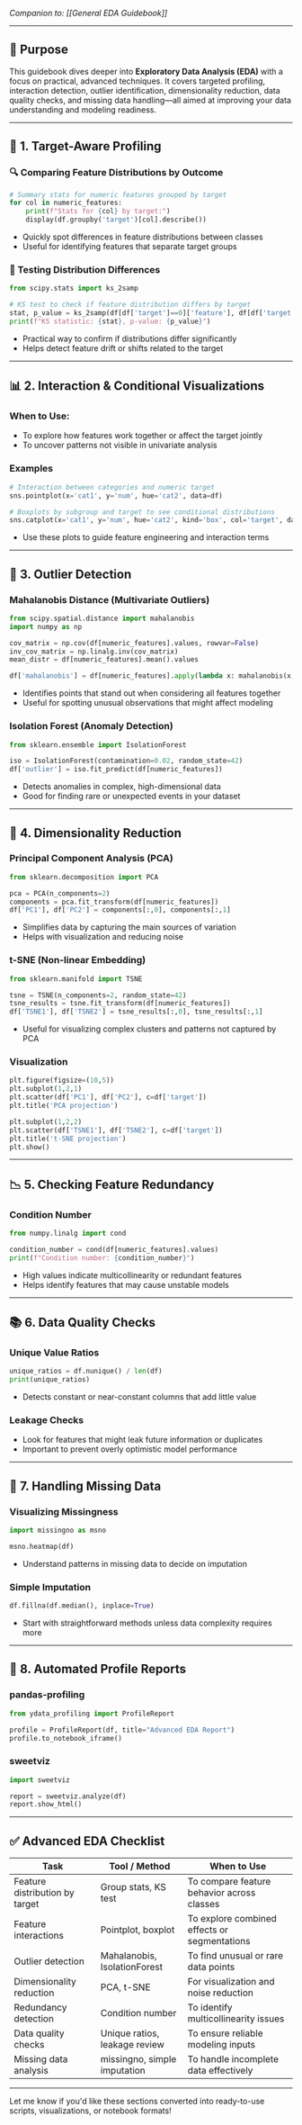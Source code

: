 _Companion to: [[General EDA Guidebook]]_
___
## 🎯 Purpose
This guidebook dives deeper into **Exploratory Data Analysis (EDA)** with a focus on practical, advanced techniques. It covers targeted profiling, interaction detection, outlier identification, dimensionality reduction, data quality checks, and missing data handling—all aimed at improving your data understanding and modeling readiness.

---

## 🧬 1. Target-Aware Profiling

### 🔍 Comparing Feature Distributions by Outcome
```python
# Summary stats for numeric features grouped by target
for col in numeric_features:
    print(f"Stats for {col} by target:")
    display(df.groupby('target')[col].describe())
```
- Quickly spot differences in feature distributions between classes
- Useful for identifying features that separate target groups

### 🔄 Testing Distribution Differences
```python
from scipy.stats import ks_2samp

# KS test to check if feature distribution differs by target
stat, p_value = ks_2samp(df[df['target']==0]['feature'], df[df['target']==1]['feature'])
print(f"KS statistic: {stat}, p-value: {p_value}")
```
- Practical way to confirm if distributions differ significantly
- Helps detect feature drift or shifts related to the target

---

## 📊 2. Interaction & Conditional Visualizations

### When to Use:
- To explore how features work together or affect the target jointly
- To uncover patterns not visible in univariate analysis

### Examples
```python
# Interaction between categories and numeric target
sns.pointplot(x='cat1', y='num', hue='cat2', data=df)

# Boxplots by subgroup and target to see conditional distributions
sns.catplot(x='cat1', y='num', hue='cat2', kind='box', col='target', data=df)
```
- Use these plots to guide feature engineering and interaction terms

---

## 🧪 3. Outlier Detection

### Mahalanobis Distance (Multivariate Outliers)
```python
from scipy.spatial.distance import mahalanobis
import numpy as np

cov_matrix = np.cov(df[numeric_features].values, rowvar=False)
inv_cov_matrix = np.linalg.inv(cov_matrix)
mean_distr = df[numeric_features].mean().values

df['mahalanobis'] = df[numeric_features].apply(lambda x: mahalanobis(x, mean_distr, inv_cov_matrix), axis=1)
```
- Identifies points that stand out when considering all features together
- Useful for spotting unusual observations that might affect modeling

### Isolation Forest (Anomaly Detection)
```python
from sklearn.ensemble import IsolationForest

iso = IsolationForest(contamination=0.02, random_state=42)
df['outlier'] = iso.fit_predict(df[numeric_features])
```
- Detects anomalies in complex, high-dimensional data
- Good for finding rare or unexpected events in your dataset

---

## 🧠 4. Dimensionality Reduction

### Principal Component Analysis (PCA)
```python
from sklearn.decomposition import PCA

pca = PCA(n_components=2)
components = pca.fit_transform(df[numeric_features])
df['PC1'], df['PC2'] = components[:,0], components[:,1]
```
- Simplifies data by capturing the main sources of variation
- Helps with visualization and reducing noise

### t-SNE (Non-linear Embedding)
```python
from sklearn.manifold import TSNE

tsne = TSNE(n_components=2, random_state=42)
tsne_results = tsne.fit_transform(df[numeric_features])
df['TSNE1'], df['TSNE2'] = tsne_results[:,0], tsne_results[:,1]
```
- Useful for visualizing complex clusters and patterns not captured by PCA

### Visualization
```python
plt.figure(figsize=(10,5))
plt.subplot(1,2,1)
plt.scatter(df['PC1'], df['PC2'], c=df['target'])
plt.title('PCA projection')

plt.subplot(1,2,2)
plt.scatter(df['TSNE1'], df['TSNE2'], c=df['target'])
plt.title('t-SNE projection')
plt.show()
```

---

## 📉 5. Checking Feature Redundancy

### Condition Number
```python
from numpy.linalg import cond

condition_number = cond(df[numeric_features].values)
print(f"Condition number: {condition_number}")
```
- High values indicate multicollinearity or redundant features
- Helps identify features that may cause unstable models

---

## 📚 6. Data Quality Checks

### Unique Value Ratios
```python
unique_ratios = df.nunique() / len(df)
print(unique_ratios)
```
- Detects constant or near-constant columns that add little value

### Leakage Checks
- Look for features that might leak future information or duplicates
- Important to prevent overly optimistic model performance

---

## 🔁 7. Handling Missing Data

### Visualizing Missingness
```python
import missingno as msno

msno.heatmap(df)
```
- Understand patterns in missing data to decide on imputation

### Simple Imputation
```python
df.fillna(df.median(), inplace=True)
```
- Start with straightforward methods unless data complexity requires more

---

## 🧭 8. Automated Profile Reports

### pandas-profiling
```python
from ydata_profiling import ProfileReport

profile = ProfileReport(df, title="Advanced EDA Report")
profile.to_notebook_iframe()
```

### sweetviz
```python
import sweetviz

report = sweetviz.analyze(df)
report.show_html()
```

---

## ✅ Advanced EDA Checklist

| Task                      | Tool / Method             | When to Use                         |
|---------------------------|---------------------------|-----------------------------------|
| Feature distribution by target | Group stats, KS test      | To compare feature behavior across classes |
| Feature interactions       | Pointplot, boxplot        | To explore combined effects or segmentations |
| Outlier detection          | Mahalanobis, IsolationForest | To find unusual or rare data points |
| Dimensionality reduction   | PCA, t-SNE                | For visualization and noise reduction |
| Redundancy detection       | Condition number          | To identify multicollinearity issues |
| Data quality checks        | Unique ratios, leakage review | To ensure reliable modeling inputs |
| Missing data analysis      | missingno, simple imputation | To handle incomplete data effectively |

---

Let me know if you'd like these sections converted into ready-to-use scripts, visualizations, or notebook formats!
